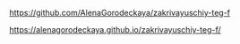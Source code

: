 https://github.com/AlenaGorodeckaya/zakrivayuschiy-teg-f

https://alenagorodeckaya.github.io/zakrivayuschiy-teg-f/
